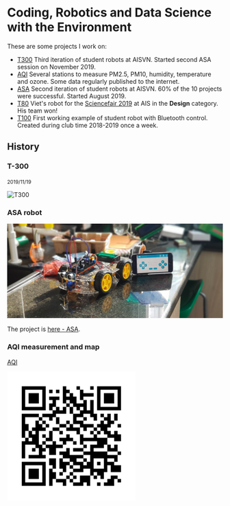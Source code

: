 # Coding, Robotics and Data Science with the Environment

These are some projects I work on:

- [T300](./T300) Third iteration of student robots at AISVN. Started second ASA session on November 2019.
- [AQI](./aqi) Several stations to measure PM2.5, PM10, humidity, temperature and ozone. Some data regularly published to the internet.
- [ASA](./asa) Second iteration of student robots at AISVN. 60% of the 10 projects were successful. Started August 2019.
- [T80](./T80) Viet's robot for the [Sciencefair 2019](https://sites.google.com/ais.edu.vn/sciencefair2019) at AIS in the __Design__ category. His team won!
- [T100](./T100) First working example of student robot with Bluetooth control. Created during club time 2018-2019 once a week.

## History

### T-300

<small>2019/11/19</small>

![T300](t300.jpg)

### ASA robot

![ASA robot](docs/asa-20191105.jpg)

The project is [here - ASA](https://kreier.github.io/asa/).

### AQI measurement and map 

[AQI](https://kreier.github.io/aqi/)

![QR AQI map](docs/aqi.png)
